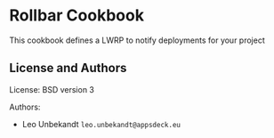 Rollbar Cookbook
================

This cookbook defines a LWRP to notify deployments for your project

License and Authors
-------------------

License: BSD version 3

Authors:
* Leo Unbekandt `leo.unbekandt@appsdeck.eu`
